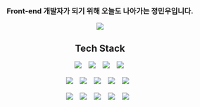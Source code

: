 <meta name="viewport" content="width=device-width, initial-scale=1">
<link rel="stylesheet" href="github-markdown.css">
<h3 style="text-align: center"> Front-end 개발자가 되기 위해 오늘도 나아가는  정민우입니다.</h3>

<div class="gitStatDiv">
  <p align="center">
    <img align="center"  src ="https://github-readme-stats.vercel.app/api?username=DevMinwoo-Jung&show_icons=true&theme=synthwave">
  </p>
</div>

<div class="techDiv">
  <h2 align="center">Tech Stack</h2>
  <div align="center">
  <img src="https://img.shields.io/badge/javascript-F7DF1E?style=for-the-badge&logo=javascript&logoColor=FFFFFF"></img>&nbsp; &nbsp;
  <img src="https://img.shields.io/badge/Typescript-3178C6?style=for-the-badge&logo=typescript&logoColor=FFFFFF"></img>&nbsp; &nbsp;
  <img src="https://img.shields.io/badge/Reacct-61DAFB?style=for-the-badge&logo=react&logoColor=FFFFFF"></img>&nbsp; &nbsp;
  <img src="https://img.shields.io/badge/reacct router-CA4245?style=for-the-badge&logo=react-router&logoColor=FFFFFF"></img>&nbsp; 
  </div>
  <br/>
  <div align="center">  
  <img src="https://img.shields.io/badge/next.js-000000?style=for-the-badge&logo=next.js&logoColor=FFFFFF"></img>&nbsp; &nbsp;  
  <img src="https://img.shields.io/badge/Redux-764ABC?style=for-the-badge&logo=redux&logoColor=FFFFFF"></img>&nbsp; &nbsp;
  <img src="https://img.shields.io/badge/Redux―Saga-999999?style=for-the-badge&logo=redux-saga&logoColor=FFFFFF"></img>&nbsp; &nbsp;
  <img src="https://img.shields.io/badge/express-000000?style=for-the-badge&logo=express&logoColor=FFFFFF"></img>&nbsp; &nbsp;
  <img src="https://img.shields.io/badge/Sequelize-52B0E7?style=for-the-badge&logo=Sequelize&logoColor=FFFFFF"></img>&nbsp; &nbsp;
  </div>
  <br/>
  <div align="center">
  <img src="https://img.shields.io/badge/styled―components-DB7093?style=for-the-badge&logo=Styled-components&logoColor=FFFFFF"></img>&nbsp; &nbsp;  
  <img src="https://img.shields.io/badge/node.js-339933?style=for-the-badge&logo=node.js&logoColor=FFFFFF"></img>&nbsp; &nbsp;  
  <img src="https://img.shields.io/badge/github-181717?style=for-the-badge&logo=github&logoColor=FFFFFF"></img>&nbsp; &nbsp; 
  <img src="https://img.shields.io/badge/mysql-4479A1?style=for-the-badge&logo=mysql&logoColor=FFFFFF"></img>&nbsp; &nbsp;   
  <img src="https://img.shields.io/badge/aws-232F3E?style=for-the-badge&logo=amazon-aws&logoColor=FFFFFF"></img>&nbsp; &nbsp;   
  </div>
</div>

